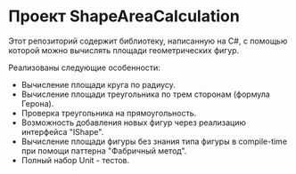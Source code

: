 # Проект ShapeAreaCalculation

Этот репозиторий содержит библиотеку, написанную на C#, с помощью которой можно вычислять площади геометрических фигур. 

Реализованы следующие особенности:
- Вычисление площади круга по радиусу.
- Вычисление площади треугольника по трем сторонам (формула Герона).
- Проверка треугольника на прямоугольность.
- Возможность добавления новых фигур через реализацию интерфейса "IShape".
- Вычисление площади фигуры без знания типа фигуры в compile-time при помощи паттерна "Фабричный метод".
- Полный набор Unit - тестов.  

